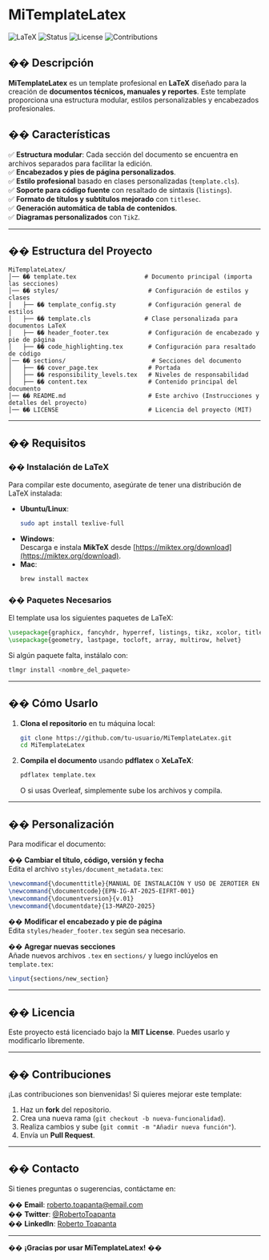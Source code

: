 # MiTemplateLatex

![LaTeX](https://img.shields.io/badge/LaTeX-Professional-blue?style=for-the-badge&logo=latex)
![Status](https://img.shields.io/badge/Status-Active-brightgreen?style=for-the-badge)
![License](https://img.shields.io/badge/License-MIT-yellow?style=for-the-badge)
![Contributions](https://img.shields.io/badge/Contributions-Welcome-orange?style=for-the-badge)

## �� Descripción

**MiTemplateLatex** es un template profesional en **LaTeX** diseñado para la creación de **documentos técnicos, manuales y reportes**. Este template proporciona una estructura modular, estilos personalizables y encabezados profesionales.

## �� **Características**

✅ **Estructura modular**: Cada sección del documento se encuentra en archivos separados para facilitar la edición.  
✅ **Encabezados y pies de página personalizados**.  
✅ **Estilo profesional** basado en clases personalizadas (`template.cls`).  
✅ **Soporte para código fuente** con resaltado de sintaxis (`listings`).  
✅ **Formato de títulos y subtítulos mejorado** con `titlesec`.  
✅ **Generación automática de tabla de contenidos**.  
✅ **Diagramas personalizados** con `TikZ`.  

---

## �� **Estructura del Proyecto**

```
MiTemplateLatex/
│── �� template.tex                   # Documento principal (importa las secciones)
│── �� styles/                         # Configuración de estilos y clases
│   ├── �� template_config.sty         # Configuración general de estilos
│   ├── �� template.cls               # Clase personalizada para documentos LaTeX
│   ├── �� header_footer.tex           # Configuración de encabezado y pie de página
│   ├── �� code_highlighting.tex       # Configuración para resaltado de código
│── �� sections/                        # Secciones del documento
│   ├── �� cover_page.tex              # Portada
│   ├── �� responsibility_levels.tex   # Niveles de responsabilidad
│   ├── �� content.tex                 # Contenido principal del documento
│── �� README.md                       # Este archivo (Instrucciones y detalles del proyecto)
│── �� LICENSE                         # Licencia del proyecto (MIT)
```

---

## �� **Requisitos**

### ��️ **Instalación de LaTeX**
Para compilar este documento, asegúrate de tener una distribución de LaTeX instalada:

- **Ubuntu/Linux**:  
  ```bash
  sudo apt install texlive-full
  ```
- **Windows**:  
  Descarga e instala **MikTeX** desde [https://miktex.org/download](https://miktex.org/download).
- **Mac**:  
  ```bash
  brew install mactex
  ```

### �� **Paquetes Necesarios**
El template usa los siguientes paquetes de LaTeX:

```tex
\usepackage{graphicx, fancyhdr, hyperref, listings, tikz, xcolor, titlesec}
\usepackage{geometry, lastpage, tocloft, array, multirow, helvet}
```

Si algún paquete falta, instálalo con:

```bash
tlmgr install <nombre_del_paquete>
```

---

## �� **Cómo Usarlo**
1. **Clona el repositorio** en tu máquina local:

   ```bash
   git clone https://github.com/tu-usuario/MiTemplateLatex.git
   cd MiTemplateLatex
   ```

2. **Compila el documento** usando **pdflatex** o **XeLaTeX**:

   ```bash
   pdflatex template.tex
   ```

   O si usas Overleaf, simplemente sube los archivos y compila.

---

## �� **Personalización**

Para modificar el documento:

�� **Cambiar el título, código, versión y fecha**  
Edita el archivo `styles/document_metadata.tex`:

```tex
\newcommand{\documenttitle}{MANUAL DE INSTALACIÓN Y USO DE ZEROTIER EN RASPBERRY PI}
\newcommand{\documentcode}{EPN-IG-AT-2025-EIFRT-001}
\newcommand{\documentversion}{v.01}
\newcommand{\documentdate}{13-MARZO-2025}
```

�� **Modificar el encabezado y pie de página**  
Edita `styles/header_footer.tex` según sea necesario.

�� **Agregar nuevas secciones**  
Añade nuevos archivos `.tex` en `sections/` y luego inclúyelos en `template.tex`:

```tex
\input{sections/new_section}
```

---

## �� **Licencia**
Este proyecto está licenciado bajo la **MIT License**. Puedes usarlo y modificarlo libremente.

---

## �� **Contribuciones**
¡Las contribuciones son bienvenidas! Si quieres mejorar este template:

1. Haz un **fork** del repositorio.
2. Crea una nueva rama (`git checkout -b nueva-funcionalidad`).
3. Realiza cambios y sube (`git commit -m "Añadir nueva función"`).
4. Envía un **Pull Request**.

---

## �� **Contacto**
Si tienes preguntas o sugerencias, contáctame en:

�� **Email**: roberto.toapanta@email.com  
�� **Twitter**: [@RobertoToapanta](https://twitter.com/RobertoToapanta)  
�� **LinkedIn**: [Roberto Toapanta](https://linkedin.com/in/roberto-toapanta)

---

�� **¡Gracias por usar MiTemplateLatex!** ��

